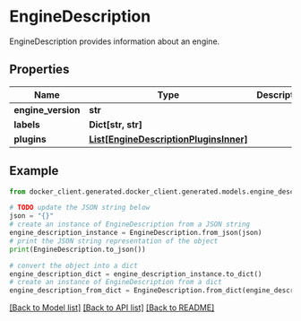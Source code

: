 # EngineDescription

EngineDescription provides information about an engine.

## Properties

Name | Type | Description | Notes
------------ | ------------- | ------------- | -------------
**engine_version** | **str** |  | [optional] 
**labels** | **Dict[str, str]** |  | [optional] 
**plugins** | [**List[EngineDescriptionPluginsInner]**](EngineDescriptionPluginsInner.md) |  | [optional] 

## Example

```python
from docker_client.generated.docker_client.generated.models.engine_description import EngineDescription

# TODO update the JSON string below
json = "{}"
# create an instance of EngineDescription from a JSON string
engine_description_instance = EngineDescription.from_json(json)
# print the JSON string representation of the object
print(EngineDescription.to_json())

# convert the object into a dict
engine_description_dict = engine_description_instance.to_dict()
# create an instance of EngineDescription from a dict
engine_description_from_dict = EngineDescription.from_dict(engine_description_dict)
```
[[Back to Model list]](../README.md#documentation-for-models) [[Back to API list]](../README.md#documentation-for-api-endpoints) [[Back to README]](../README.md)


